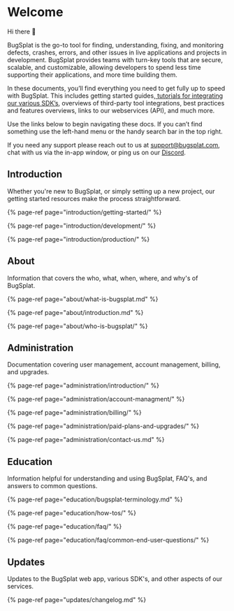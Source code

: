 # Welcome

Hi there 👋

BugSplat is the go-to tool for finding, understanding, fixing, and monitoring defects, crashes, errors, and other issues in live applications and projects in development.  BugSplat provides teams with turn-key tools that are secure, scalable, and customizable, allowing developers to spend less time supporting their applications, and more time building them.

In these documents, you’ll find everything you need to get fully up to speed with BugSplat.  This includes getting started guides,[ tutorials for integrating our various SDK’s](introduction/getting-started/integrations/), overviews of third-party tool integrations, best practices and features overviews, links to our webservices \(API\), and much more. 

Use the links below to begin navigating these docs.  If you can’t find something use the left-hand menu or the handy search bar in the top right.

If you need any support please reach out to us at [support@bugsplat.com](mailto:support@bugsplat.com), chat with us via the in-app window, or ping us on our [Discord](https://discord.gg/K4KjjRV5ve).

## Introduction

Whether you're new to BugSplat, or simply setting up a new project, our getting started resources make the process straightforward. 

{% page-ref page="introduction/getting-started/" %}

{% page-ref page="introduction/development/" %}

{% page-ref page="introduction/production/" %}

## About

Information that covers the who, what, when, where, and why's of BugSplat.

{% page-ref page="about/what-is-bugsplat.md" %}

{% page-ref page="about/introduction.md" %}

{% page-ref page="about/who-is-bugsplat/" %}

## Administration

Documentation covering user management, account management, billing, and upgrades.

{% page-ref page="administration/introduction/" %}

{% page-ref page="administration/account-managment/" %}

{% page-ref page="administration/billing/" %}

{% page-ref page="administration/paid-plans-and-upgrades/" %}

{% page-ref page="administration/contact-us.md" %}

## **Education**

Information helpful for understanding and using BugSplat, FAQ's, and answers to common questions.

{% page-ref page="education/bugsplat-terminology.md" %}

{% page-ref page="education/how-tos/" %}

{% page-ref page="education/faq/" %}

{% page-ref page="education/faq/common-end-user-questions/" %}

## Updates

Updates to the BugSplat web app, various SDK's, and other aspects of our services.

{% page-ref page="updates/changelog.md" %}

